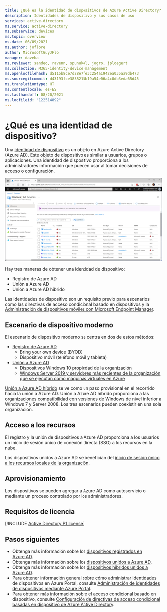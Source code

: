 ```yaml
---
title: ¿Qué es la identidad de dispositivos de Azure Active Directory?
description: Identidades de dispositivo y sus casos de uso
services: active-directory
ms.service: active-directory
ms.subservice: devices
ms.topic: overview
ms.date: 06/09/2021
ms.author: joflore
author: MicrosoftGuyJFlo
manager: daveba
ms.reviewer: sandeo, ravenn, spunukol, jogro, jploegert
ms.collection: M365-identity-device-management
ms.openlocfilehash: d5115b8ce7d28e7fe3c254a1942ea035aa9db473
ms.sourcegitcommit: d43193fce3838215b19a54e06a4c0db3eda65d45
ms.translationtype: HT
ms.contentlocale: es-ES
ms.lasthandoff: 08/20/2021
ms.locfileid: "122514892"
---
```

# <a name="what-is-a-device-identity"></a>¿Qué es una identidad de dispositivo?

Una [identidad de dispositivo](/graph/api/resources/device?view=graph-rest-1.0&preserve-view=true) es un objeto en Azure Active Directory (Azure AD). Este objeto de dispositivo es similar a usuarios, grupos o aplicaciones. Una identidad de dispositivo proporciona a los administradores información que pueden usar al tomar decisiones de acceso o configuración.

![Dispositivos que se muestran en la hoja de dispositivos de Azure AD](./media/overview/azure-active-directory-devices-all-devices.png)

Hay tres maneras de obtener una identidad de dispositivo:

- Registro de Azure AD
- Unión a Azure AD
- Unión a Azure AD híbrido

Las identidades de dispositivo son un requisito previo para escenarios como las [directivas de acceso condicional basado en dispositivos](../conditional-access/require-managed-devices.md) y la [Administración de dispositivos móviles con Microsoft Endpoint Manager](/mem/endpoint-manager-overview).

## <a name="modern-device-scenario"></a>Escenario de dispositivo moderno

El escenario de dispositivo moderno se centra en dos de estos métodos: 

- [Registro de Azure AD](concept-azure-ad-register.md) 
   - Bring your own device (BYOD)
   - Dispositivo móvil (teléfono móvil y tableta)
- [Unión a Azure AD](concept-azure-ad-register.md)
   - Dispositivos Windows 10 propiedad de la organización
   - [Windows Server 2019 y servidores más recientes de la organización que se ejecutan como máquinas virtuales en Azure](howto-vm-sign-in-azure-ad-windows.md)

[Unión a Azure AD híbrido](concept-azure-ad-join-hybrid.md) se ve como un paso provisional en el recorrido hacia la unión a Azure AD. Unión a Azure AD híbrido proporciona a las organizaciones compatibilidad con versiones de Windows de nivel inferior a Windows 7 y Server 2008. Los tres escenarios pueden coexistir en una sola organización.

## <a name="resource-access"></a>Acceso a los recursos

El registro y la unión de dispositivos a Azure AD proporciona a los usuarios un inicio de sesión único de conexión directa (SSO) a los recursos en la nube.

Los dispositivos unidos a Azure AD se benefician del [inicio de sesión único a los recursos locales de la organización](azuread-join-sso.md).

## <a name="provisioning"></a>Aprovisionamiento

Los dispositivos se pueden agregar a Azure AD como autoservicio o mediante un proceso controlado por los administradores.

## <a name="license-requirements"></a>Requisitos de licencia

[!INCLUDE [Active Directory P1 license](../../../includes/active-directory-p1-license.md)]

## <a name="next-steps"></a>Pasos siguientes

- Obtenga más información sobre los [dispositivos registrados en Azure AD](concept-azure-ad-register.md).
- Obtenga más información sobre los [dispositivos unidos a Azure AD](concept-azure-ad-join.md).
- Obtenga más información sobre los [dispositivos híbridos unidos a Azure AD](concept-azure-ad-join-hybrid.md).
- Para obtener información general sobre cómo administrar identidades de dispositivos en Azure Portal, consulte [Administración de identidades de dispositivos mediante Azure Portal](device-management-azure-portal.md).
- Para obtener más información sobre el acceso condicional basado en dispositivo, consulte [Configuración de directivas de acceso condicional basadas en dispositivo de Azure Active Directory](../conditional-access/require-managed-devices.md).
